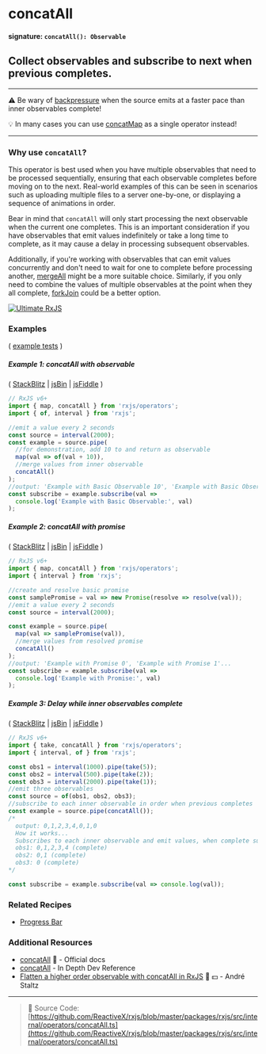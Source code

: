 # concatAll

#### signature: `concatAll(): Observable`

## Collect observables and subscribe to next when previous completes.

---

⚠ Be wary of
[backpressure](https://github.com/Reactive-Extensions/RxJS/blob/master/doc/gettingstarted/backpressure.md)
when the source emits at a faster pace than inner observables complete!

💡 In many cases you can use [concatMap](../transformation/concatmap.md) as a
single operator instead!

---

### Why use `concatAll`?
This operator is best used when you have multiple observables that need to be processed sequentially, ensuring that each observable completes before moving on to the next. Real-world examples of this can be seen in scenarios such as uploading multiple files to a server one-by-one, or displaying a sequence of animations in order.

Bear in mind that `concatAll` will only start processing the next observable when the current one completes. This is an important consideration if you have observables that emit values indefinitely or take a long time to complete, as it may cause a delay in processing subsequent observables.

Additionally, if you're working with observables that can emit values concurrently and don't need to wait for one to complete before processing another, [mergeAll](mergeall.md) might be a more suitable choice. Similarly, if you only need to combine the values of multiple observables at the point when they all complete, [forkJoin](forkjoin.md) could be a better option.

[![Ultimate RxJS](https://drive.google.com/uc?export=view&id=1qq2-q-eVe-F_-d0eSvTyqaGRjpfLDdJz 'Ultimate RxJS')](https://ultimatecourses.com/courses/rxjs?ref=4)

### Examples

(
[example tests](https://github.com/btroncone/learn-rxjs/blob/master/operators/specs/combination/concatall-spec.ts)
)

##### Example 1: concatAll with observable

(
[StackBlitz](https://stackblitz.com/edit/typescript-zwtpc7?file=index.ts&devtoolsheight=100)
| [jsBin](http://jsbin.com/nakinenuva/1/edit?js,console) |
[jsFiddle](https://jsfiddle.net/btroncone/8dfuf2y6/) )

```js
// RxJS v6+
import { map, concatAll } from 'rxjs/operators';
import { of, interval } from 'rxjs';

//emit a value every 2 seconds
const source = interval(2000);
const example = source.pipe(
  //for demonstration, add 10 to and return as observable
  map(val => of(val + 10)),
  //merge values from inner observable
  concatAll()
);
//output: 'Example with Basic Observable 10', 'Example with Basic Observable 11'...
const subscribe = example.subscribe(val =>
  console.log('Example with Basic Observable:', val)
);
```

##### Example 2: concatAll with promise

(
[StackBlitz](https://stackblitz.com/edit/typescript-3w4px3?file=index.ts&devtoolsheight=100)
| [jsBin](http://jsbin.com/bekegeyopu/1/edit?js,console) |
[jsFiddle](https://jsfiddle.net/btroncone/w7kp7qLs/) )

```js
// RxJS v6+
import { map, concatAll } from 'rxjs/operators';
import { interval } from 'rxjs';

//create and resolve basic promise
const samplePromise = val => new Promise(resolve => resolve(val));
//emit a value every 2 seconds
const source = interval(2000);

const example = source.pipe(
  map(val => samplePromise(val)),
  //merge values from resolved promise
  concatAll()
);
//output: 'Example with Promise 0', 'Example with Promise 1'...
const subscribe = example.subscribe(val =>
  console.log('Example with Promise:', val)
);
```

##### Example 3: Delay while inner observables complete

(
[StackBlitz](https://stackblitz.com/edit/typescript-ft3rbf?file=index.ts&devtoolsheight=100)
| [jsBin](http://jsbin.com/pojolatile/1/edit?js,console) |
[jsFiddle](https://jsfiddle.net/btroncone/8230ucbg/) )

```js
// RxJS v6+
import { take, concatAll } from 'rxjs/operators';
import { interval, of } from 'rxjs';

const obs1 = interval(1000).pipe(take(5));
const obs2 = interval(500).pipe(take(2));
const obs3 = interval(2000).pipe(take(1));
//emit three observables
const source = of(obs1, obs2, obs3);
//subscribe to each inner observable in order when previous completes
const example = source.pipe(concatAll());
/*
  output: 0,1,2,3,4,0,1,0
  How it works...
  Subscribes to each inner observable and emit values, when complete subscribe to next
  obs1: 0,1,2,3,4 (complete)
  obs2: 0,1 (complete)
  obs3: 0 (complete)
*/

const subscribe = example.subscribe(val => console.log(val));
```

### Related Recipes

- [Progress Bar](../../recipes/progressbar.md)

### Additional Resources

- [concatAll](https://rxjs.dev/api/operators/concatAll) 📰 - Official docs
- [concatAll](https://web.archive.org/web/20230127105516/https://indepth.dev/reference/rxjs/operators/concat-all) - In Depth Dev Reference
- [Flatten a higher order observable with concatAll in RxJS](https://egghead.io/lessons/rxjs-flatten-a-higher-order-observable-with-concatall-in-rxjs?course=use-higher-order-observables-in-rxjs-effectively)
  🎥 💵 - André Staltz

---

> 📁 Source Code:
> [https://github.com/ReactiveX/rxjs/blob/master/packages/rxjs/src/internal/operators/concatAll.ts](https://github.com/ReactiveX/rxjs/blob/master/packages/rxjs/src/internal/operators/concatAll.ts)

